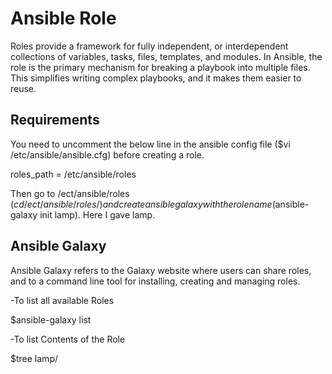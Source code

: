 Ansible Role
============

Roles provide a framework for fully independent, or interdependent collections of variables, tasks, files, templates, and modules. In Ansible, the role is the primary mechanism for breaking a playbook into multiple files. This simplifies writing complex playbooks, and it makes them easier to reuse.

Requirements
------------

You need to uncomment the below line in the ansible config file ($vi /etc/ansible/ansible.cfg) before creating a role.

roles_path    = /etc/ansible/roles

Then go to /ect/ansible/roles ($cd /ect/ansible/roles/) and create ansible galaxy with the role name ($ansible-galaxy init lamp).
Here I gave lamp.

Ansible Galaxy
--------------

Ansible Galaxy refers to the Galaxy website where users can share roles, and to a command line tool for installing, creating and managing roles.

-To list all available Roles

$ansible-galaxy list

-To list Contents of the Role

$tree lamp/<role name>
